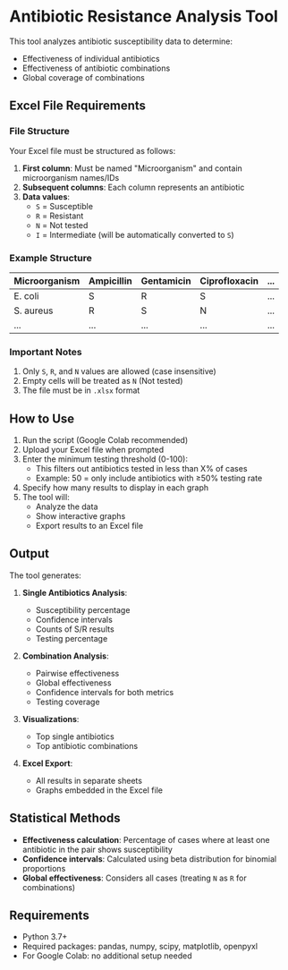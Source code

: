 # Antibiotic Resistance Analysis Tool

This tool analyzes antibiotic susceptibility data to determine:
- Effectiveness of individual antibiotics
- Effectiveness of antibiotic combinations
- Global coverage of combinations

## Excel File Requirements

### File Structure
Your Excel file must be structured as follows:

1. **First column**: Must be named "Microorganism" and contain microorganism names/IDs
2. **Subsequent columns**: Each column represents an antibiotic
3. **Data values**: 
   - `S` = Susceptible
   - `R` = Resistant
   - `N` = Not tested
   - `I` = Intermediate (will be automatically converted to `S`)

### Example Structure

| Microorganism | Ampicillin | Gentamicin | Ciprofloxacin | ... |
|---------------|------------|------------|---------------|-----|
| E. coli       | S          | R          | S             | ... |
| S. aureus     | R          | S          | N             | ... |
| ...           | ...        | ...        | ...           | ... |

### Important Notes
1. Only `S`, `R`, and `N` values are allowed (case insensitive)
2. Empty cells will be treated as `N` (Not tested)
3. The file must be in `.xlsx` format

## How to Use

1. Run the script (Google Colab recommended)
2. Upload your Excel file when prompted
3. Enter the minimum testing threshold (0-100):
   - This filters out antibiotics tested in less than X% of cases
   - Example: 50 = only include antibiotics with ≥50% testing rate
4. Specify how many results to display in each graph
5. The tool will:
   - Analyze the data
   - Show interactive graphs
   - Export results to an Excel file

## Output

The tool generates:
1. **Single Antibiotics Analysis**:
   - Susceptibility percentage
   - Confidence intervals
   - Counts of S/R results
   - Testing percentage

2. **Combination Analysis**:
   - Pairwise effectiveness
   - Global effectiveness
   - Confidence intervals for both metrics
   - Testing coverage

3. **Visualizations**:
   - Top single antibiotics
   - Top antibiotic combinations

4. **Excel Export**:
   - All results in separate sheets
   - Graphs embedded in the Excel file

## Statistical Methods

- **Effectiveness calculation**: Percentage of cases where at least one antibiotic in the pair shows susceptibility
- **Confidence intervals**: Calculated using beta distribution for binomial proportions
- **Global effectiveness**: Considers all cases (treating `N` as `R` for combinations)

## Requirements

- Python 3.7+
- Required packages: pandas, numpy, scipy, matplotlib, openpyxl
- For Google Colab: no additional setup needed
